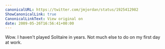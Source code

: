 ```yaml
---
canonicalURL: https://twitter.com/jmjordan/status/1925412982
ShowCanonicalLink: true
CanonicalLinkText: View original on
date: 2009-05-26T16:56:41+00:00
---
```

Wow. I haven't played Solitaire in years. Not much else to do on my first day at work.